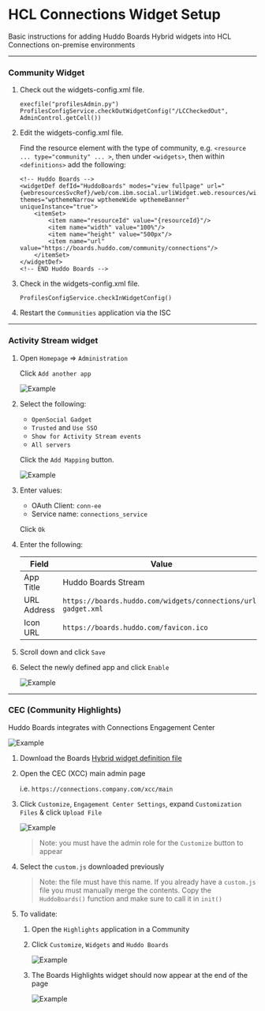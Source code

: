 # HCL Connections Widget Setup

Basic instructions for adding Huddo Boards Hybrid widgets into HCL Connections on-premise environments

---

### Community Widget

1.  Check out the widgets-config.xml file.

        execfile("profilesAdmin.py")
        ProfilesConfigService.checkOutWidgetConfig("/LCCheckedOut", AdminControl.getCell())

1.  Edit the widgets-config.xml file.

    Find the resource element with the type of community, e.g. `<resource ... type="community" ... >`, then under `<widgets>`, then within `<definitions>` add the following:

        <!-- Huddo Boards -->
        <widgetDef defId="HuddoBoards" modes="view fullpage" url="{webresourcesSvcRef}/web/com.ibm.social.urliWidget.web.resources/widget/urlWidget.xml" themes="wpthemeNarrow wpthemeWide wpthemeBanner" uniqueInstance="true">
            <itemSet>
                <item name="resourceId" value="{resourceId}"/>
                <item name="width" value="100%"/>
                <item name="height" value="500px"/>
                <item name="url" value="https://boards.huddo.com/community/connections"/>
            </itemSet>
        </widgetDef>
        <!-- END Huddo Boards -->

1.  Check in the widgets-config.xml file.

        ProfilesConfigService.checkInWidgetConfig()

1.  Restart the `Communities` application via the ISC

---

### Activity Stream widget

1. Open `Homepage` => `Administration`

    Click `Add another app`

    ![Example](/assets/connections/homepage-admin.png)

1. Select the following:

    - `OpenSocial Gadget`
    - `Trusted` and `Use SSO`
    - `Show for Activity Stream events`
    - `All servers`

    Click the `Add Mapping` button.

    ![Example](/assets/connections/homepage-admin2.png)

1. Enter values:

    - OAuth Client: `conn-ee`
    - Service name: `connections_service`

    Click `Ok`

1. Enter the following:

    | Field       | Value                                                        |
    | ----------- | ------------------------------------------------------------ |
    | App Title   | Huddo Boards Stream                                          |
    | URL Address | `https://boards.huddo.com/widgets/connections/url-gadget.xml` |
    | Icon URL    | `https://boards.huddo.com/favicon.ico`                        |

1. Scroll down and click `Save`

1. Select the newly defined app and click `Enable`

    ![Example](/assets/connections/homepage-admin6.png)

<!-- This is not needed for the iframe widget
### Register Widget

Required for HCL Connections 6.0 CR1 onwards:

    execfile("newsAdmin.py")
    NewsWidgetCatalogService.addWidget(title="Huddo Boards", url="http://boards.huddo.com/boards/community/connections" ,secureUrl="https://boards.huddo.com/boards/community/connections", categoryName=WidgetCategories.NONE, isHomepageSpecific=0, isDefaultOpened=0, multipleInstanceAllowed=0, isGadget=0, policyFlags=[GadgetPolicyFlags.TRUSTED], prereqs=['communities'], appContexts=["IWIDGETS"])
    NewsWidgetCatalogService.enableWidget("<ID_RETURNED>")
    NewsWidgetCatalogService.clearWidgetCaches()
-->

---

### CEC (Community Highlights)

Huddo Boards integrates with Connections Engagement Center

![Example](/assets/connections/highlights-boards.png)

1. Download the Boards [Hybrid widget definition file](/assets/boards/hybrid/custom.js)

1. Open the CEC (XCC) main admin page

      i.e. `https://connections.company.com/xcc/main`

1. Click `Customize`, `Engagement Center Settings`, expand `Customization Files` & click `Upload File`

     ![Example](/assets/connections/highlights-fileupload.png)

     > Note: you must have the admin role for the `Customize` button to appear

1. Select the `custom.js` downloaded previously

     > Note: the file must have this name. If you already have a `custom.js` file you must manually merge the contents. Copy the `HuddoBoards()` function and make sure to call it in `init()`

1. To validate:

      1. Open the `Highlights` application in a Community
      1. Click `Customize`, `Widgets` and `Huddo Boards`

         ![Example](/assets/connections/highlights-add-boards.png)
      
      1. The Boards Highlights widget should now appear at the end of the page

         ![Example](/assets/connections/highlights-boards.png)
